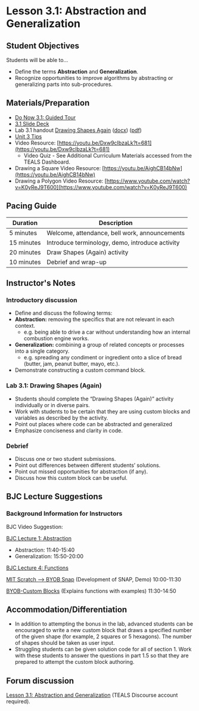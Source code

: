
# Lesson 3.1: Abstraction and Generalization

## Student Objectives

Students will be able to...

* Define the terms **Abstraction** and **Generalization**.
* Recognize opportunities to improve algorithms by abstracting or generalizing parts into sub-procedures.

## Materials/Preparation

* [Do Now 3.1: Guided Tour](do_now_31.md)
* [3.1 Slide Deck](https://github.com/TEALSK12/introduction-to-computer-science/raw/master/slidedecks/TEALS%20SNAP%203.1.pptx)
* Lab 3.1 handout [Drawing Shapes Again](lab_31.md) ([docx](https://github.com/TEALSK12/introduction-to-computer-science/raw/master/Unit%203%20Word/Lab%203.1%20Drawing%20Shapes%20Again.docx)) ([pdf](https://github.com/TEALSK12/introduction-to-computer-science/raw/master/Unit%203%10PDF/Lab%203.1%20Drawing%20Shapes%20Again.pdf))
* [Unit 3 Tips](unit_3_tips.md)
* Video Resource: [https://youtu.be/Dxw9cIbzaLk?t=681](https://youtu.be/Dxw9cIbzaLk?t=681)
  * Video Quiz - See Additional Curriculum Materials accessed from the TEALS Dashboard.
* Drawing a Square Video Resource: [https://youtu.be/AighCB14bNw](https://youtu.be/AighCB14bNw)
* Drawing a Polygon Video Resource: [https://www.youtube.com/watch?v=K0yReJ9T600](https://www.youtube.com/watch?v=K0yReJ9T600)

## Pacing Guide

| Duration   | Description                                     |
| ---------|  ---------------------------------------------- |
| 5 minutes  | Welcome, attendance, bell work, announcements   |
| 15 minutes | Introduce terminology, demo, introduce activity |
| 20 minutes | Draw Shapes (Again) activity                    |
| 10 minutes | Debrief and wrap-up         |

## Instructor's Notes

### Introductory discussion

* Define and discuss the following terms:
* **Abstraction:** removing the specifics that are not relevant in each context.
  * e.g. being able to drive a car without understanding how an internal combustion engine works.
* **Generalization:** combining a group of related concepts or processes into a single category.
  * e.g. spreading any condiment or ingredient onto a slice of bread (butter, jam, peanut butter, mayo, etc.).
* Demonstrate constructing a custom command block.

### Lab 3.1: Drawing Shapes (Again)

* Students should complete the “Drawing Shapes (Again)” activity individually or in diverse pairs.
* Work with students to be certain that they are using custom blocks and variables as described by the activity.
* Point out places where code can be abstracted and generalized
* Emphasize conciseness and clarity in code.

### Debrief

* Discuss one or two student submissions.
* Point out differences between different students’ solutions.
* Point out missed opportunities for abstraction (if any).
* Discuss how this custom block can be useful.

## BJC Lecture Suggestions

### Background Information for Instructors

BJC Video Suggestion:

[BJC Lecture 1: Abstraction](https://www.youtube.com/watch?v=Dxw9cIbzaLk)

* Abstraction: 11:40-15:40
* Generalization: 15:50-20:00

[BJC Lecture 4: Functions](https://www.youtube.com/watch?v=_uKCBmQEf5w)

[MIT Scratch --> BYOB Snap](http://www.youtube.com/watch?v=_uKCBmQEf5w&t=10m0s)  (Development of SNAP, Demo) 10:00-11:30

[BYOB-Custom Blocks](http://www.youtube.com/watch?v=_uKCBmQEf5w&t=11m30s)  (Explains functions with examples)   11:30-14:50

## Accommodation/Differentiation

* In addition to attempting the bonus in the lab, advanced students can be encouraged to write a new custom block that draws a specified number of the given shape (for example, 2 squares or 5 hexagons). The number of shapes should be taken as user input.
* Struggling students can be given solution code for all of section 1. Work with these students to answer the questions in part 1.5 so that they are prepared to attempt the custom block authoring.

## Forum discussion

[Lesson 3.1: Abstraction and Generalization](http://forums.tealsk12.org/c/intro-unit-3-variables-and-customization/lesson-3-1-abstraction-and-friends) (TEALS Discourse account required).
